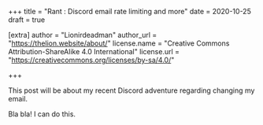 +++
title = "Rant : Discord email rate limiting and more"
date = 2020-10-25
draft = true

[extra]
author = "Lionirdeadman"
author_url = "https://thelion.website/about/"
license.name = "Creative Commons Attribution-ShareAlike 4.0 International"
license.url = "https://creativecommons.org/licenses/by-sa/4.0/"

+++

This post will be about my recent Discord adventure regarding changing my email.
<!-- more -->
Bla bla! I can do this.
